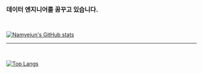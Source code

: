 ### 데이터 엔지니어를 꿈꾸고 있습니다.
<br>

[![Namyejun's GitHub stats](https://github-readme-stats.vercel.app/api?username=Namyejun&show_icons=true&theme=discord_old_blurple)](https://github.com/anuraghazra/github-readme-stats)

---

<br>

[![Top Langs](https://github-readme-stats.vercel.app/api/top-langs/?username=Namyejun&theme=discord_old_blurple)](https://github.com/anuraghazra/github-readme-stats)
